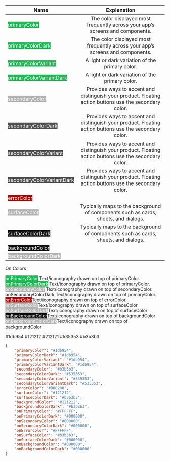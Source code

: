 | Name                                                                      | Explenation            | 
| -------------                                                             |:-------------:        | 
|<span style="background-color:#1db954; color:#FFFFFF">primaryColor</span> | The color displayed most frequently across your app’s screens and components.</br>|
|<span style="background-color:#1db954; color:#FFFFFF">primaryColorDark</span> | The color displayed most frequently across your app’s screens and components.</br>|
|<span style="background-color:#1db954; color:#FFFFFF">primaryColorVariant</span> | A light or dark variation of the primary color.</br>|
|<span style="background-color:#1db954; color:#FFFFFF">primaryColorVariantDark</span> | A light or dark variation of the primary color.</br>|
|<span style="background-color:#b3b3b3; color:#FFFFFF">secondaryColor</span> | Provides ways to accent and distinguish your product. Floating action buttons use the secondary color.</br>|
|<span style="background-color:#535353; color:#FFFFFF">secondaryColorDark</span> | Provides ways to accent and distinguish your product. Floating action buttons use the secondary color.</br>|
|<span style="background-color:#535353; color:#FFFFFF">secondaryColorVariant</span> | Provides ways to accent and distinguish your product. Floating action buttons use the secondary color.</br>|
|<span style="background-color:#535353; color:#FFFFFF">secondaryColorVariantDark</span> | Provides ways to accent and distinguish your product. Floating action buttons use the secondary color.</br>|
|<span style="background-color:#B00200; color:#FFFFFF">errorColor</span> </br>|
|<span style="background-color:#b3b3b3; color:#FFFFFF">surfaceColor</span> | Typically maps to the background of components such as cards, sheets, and dialogs.</br>|
|<span style="background-color:#121212; color:#FFFFFF">surfaceColorDark</span> | Typically maps to the background of components such as cards, sheets, and dialogs.</br>|
|<span style="background-color:#121212; color:#FFFFFF">backgroundColor</span> </br>|
|<span style="background-color:#b3b3b3; color:#FFFFFF">backgroundColorDark</span> </br>|

On Colors

<span style="background-color:#1db954; color:#FFF">onPrimaryColor</span> Text/iconography drawn on top of primaryColor.</br>
<span style="background-color:#1db954; color:#FFF">onPrimaryColorDark</span> Text/iconography drawn on top of primaryColor.</br>
<span style="background-color:#b3b3b3; color:#FFF">onSecondaryColor</span> Text/iconography drawn on top of secondaryColor.</br>
<span style="background-color:#FFF; color:#000">onSecondaryColorDark</span> Text/iconography drawn on top of primaryColor.</br>
<span style="background-color:#B00200; color:#FFF">onErrorColor</span>Text/iconography drawn on top of errorColor.</br>
<span style="background-color:#b3b3b3; color:#FFF">onSurfaceColor</span>Text/iconography drawn on top of surfaceColor</br>
<span style="background-color:#b3b3b3; color:#FFF">onSurfaceColorDark</span>Text/iconography drawn on top of surfaceColor</br>
<span style="background-color:#121212; color:#FFF">onBackgroundColor</span>Text/iconography drawn on top of backgroundColor</br>
<span style="background-color:#b3b3b3; color:#FFF">onBackgroundColorDark</span>Text/iconography drawn on top of backgroundColor</br>

#1db954	
#121212	
#212121	
#535353	
#b3b3b3

```json
{
    "primaryColor": "#1db954",
    "primaryColorDark": "#1db954",
    "primaryColorVariant": "#1db954",
    "primaryColorVariantDark": "#1db954",
    "secondaryColor": "#b3b3b3",
    "secondaryColorDark": "#535353",
    "secondaryColorVariant": "#535353",
    "secondaryColorVariantDark": "#535353",
    "errorColor": "#B00200",
    "surfaceColor": "#121212",
    "surfaceColorDark": "#b3b3b3",
    "backgroundColor": "#121212",
    "backgroundColorDark": "#b3b3b3",
    "onPrimaryColor": "#FFFFFF",
    "onPrimaryColorDark": "#000000",
    "onSecondaryColor": "#000000",
    "onSecondaryColorDark": "#000000",
    "onErrorColor": "#FFFFFF",
    "onSurfaceColor": "#b3b3b3",
    "onSurfaceColorDark": "#000000",
    "onBackgroundColor": "#000000",
    "onBackgroundColorDark": "#000000"
}
```